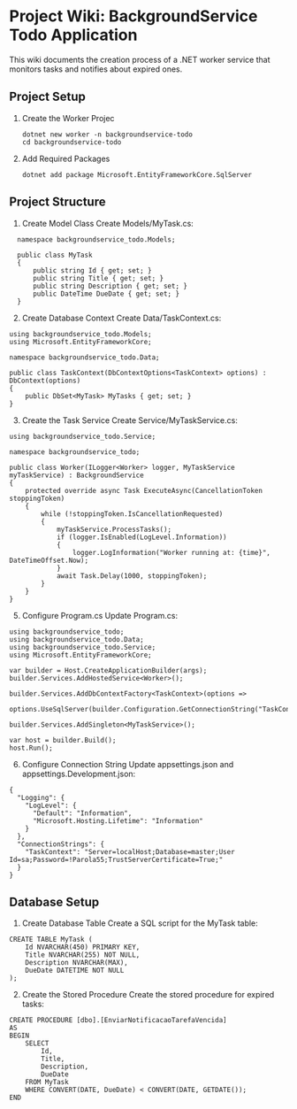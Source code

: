 # Project Wiki: BackgroundService Todo Application
This wiki documents the creation process of a .NET worker service that monitors tasks and notifies about expired ones.

## Project Setup
1. Create the Worker Projec
   ```
   dotnet new worker -n backgroundservice-todo
   cd backgroundservice-todo
   
2. Add Required Packages
   ```
   dotnet add package Microsoft.EntityFrameworkCore.SqlServer

## Project Structure
1. Create Model Class
Create Models/MyTask.cs:
```
  namespace backgroundservice_todo.Models;
  
  public class MyTask
  {
      public string Id { get; set; }
      public string Title { get; set; }
      public string Description { get; set; }
      public DateTime DueDate { get; set; }
  }
```
2. Create Database Context
Create Data/TaskContext.cs:
```
using backgroundservice_todo.Models;
using Microsoft.EntityFrameworkCore;

namespace backgroundservice_todo.Data;

public class TaskContext(DbContextOptions<TaskContext> options) : DbContext(options)
{
    public DbSet<MyTask> MyTasks { get; set; }
}
```
3. Create the Task Service
Create Service/MyTaskService.cs:
```
using backgroundservice_todo.Service;

namespace backgroundservice_todo;

public class Worker(ILogger<Worker> logger, MyTaskService myTaskService) : BackgroundService
{
    protected override async Task ExecuteAsync(CancellationToken stoppingToken)
    {
        while (!stoppingToken.IsCancellationRequested)
        {
            myTaskService.ProcessTasks();
            if (logger.IsEnabled(LogLevel.Information))
            {
                logger.LogInformation("Worker running at: {time}", DateTimeOffset.Now);
            }
            await Task.Delay(1000, stoppingToken);
        }
    }
}
```
5. Configure Program.cs
Update Program.cs:
```
using backgroundservice_todo;
using backgroundservice_todo.Data;
using backgroundservice_todo.Service;
using Microsoft.EntityFrameworkCore;

var builder = Host.CreateApplicationBuilder(args);
builder.Services.AddHostedService<Worker>();

builder.Services.AddDbContextFactory<TaskContext>(options =>
    options.UseSqlServer(builder.Configuration.GetConnectionString("TaskContext")));

builder.Services.AddSingleton<MyTaskService>();

var host = builder.Build();
host.Run();
```
6. Configure Connection String
Update appsettings.json and appsettings.Development.json:
```
{
  "Logging": {
    "LogLevel": {
      "Default": "Information",
      "Microsoft.Hosting.Lifetime": "Information"
    }
  },
  "ConnectionStrings": {
    "TaskContext": "Server=localHost;Database=master;User Id=sa;Password=!Parola55;TrustServerCertificate=True;"
  }
}
```

## Database Setup
1. Create Database Table
Create a SQL script for the MyTask table:

```
CREATE TABLE MyTask (
    Id NVARCHAR(450) PRIMARY KEY,
    Title NVARCHAR(255) NOT NULL,
    Description NVARCHAR(MAX),
    DueDate DATETIME NOT NULL
);
```

2. Create the Stored Procedure
Create the stored procedure for expired tasks:
```
CREATE PROCEDURE [dbo].[EnviarNotificacaoTarefaVencida]
AS
BEGIN
    SELECT
        Id,
        Title,
        Description,
        DueDate
    FROM MyTask
    WHERE CONVERT(DATE, DueDate) < CONVERT(DATE, GETDATE());
END
```

